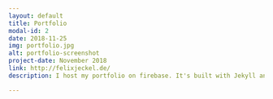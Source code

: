 ```yaml
---
layout: default
title: Portfolio
modal-id: 2
date: 2018-11-25
img: portfolio.jpg
alt: portfolio-screenshot
project-date: November 2018
link: http://felixjeckel.de/
description: I host my portfolio on firebase. It's built with Jekyll and get's deployed automatically with GitHub actions.

---
```

